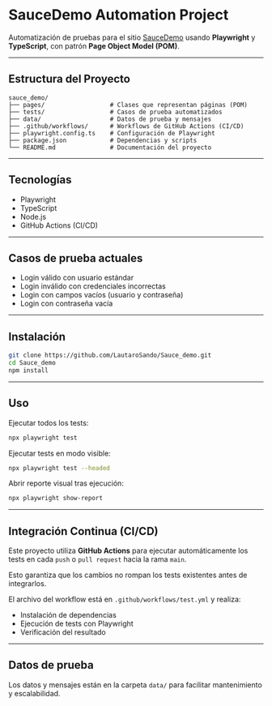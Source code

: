 # SauceDemo Automation Project

Automatización de pruebas para el sitio [SauceDemo](https://www.saucedemo.com/) usando **Playwright** y **TypeScript**, con patrón **Page Object Model (POM)**.

---

## Estructura del Proyecto

```
sauce_demo/
├── pages/                  # Clases que representan páginas (POM)
├── tests/                  # Casos de prueba automatizados
├── data/                   # Datos de prueba y mensajes
├── .github/workflows/      # Workflows de GitHub Actions (CI/CD)
├── playwright.config.ts    # Configuración de Playwright
├── package.json            # Dependencias y scripts
└── README.md               # Documentación del proyecto
```

---

## Tecnologías

- Playwright  
- TypeScript  
- Node.js  
- GitHub Actions (CI/CD)  

---

## Casos de prueba actuales

- Login válido con usuario estándar  
- Login inválido con credenciales incorrectas  
- Login con campos vacíos (usuario y contraseña)  
- Login con contraseña vacía  

---

## Instalación

```bash
git clone https://github.com/LautaroSando/Sauce_demo.git
cd Sauce_demo
npm install
```

---

## Uso

Ejecutar todos los tests:

```bash
npx playwright test
```

Ejecutar tests en modo visible:

```bash
npx playwright test --headed
```

Abrir reporte visual tras ejecución:

```bash
npx playwright show-report
```

---

## Integración Continua (CI/CD)

Este proyecto utiliza **GitHub Actions** para ejecutar automáticamente los tests en cada `push` o `pull request` hacia la rama `main`.

Esto garantiza que los cambios no rompan los tests existentes antes de integrarlos.

El archivo del workflow está en `.github/workflows/test.yml` y realiza:

- Instalación de dependencias  
- Ejecución de tests con Playwright  
- Verificación del resultado  

---

## Datos de prueba

Los datos y mensajes están en la carpeta `data/` para facilitar mantenimiento y escalabilidad.